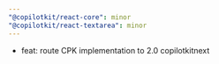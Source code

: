 ```yaml
---
"@copilotkit/react-core": minor
"@copilotkit/react-textarea": minor
---
```


- feat: route CPK implementation to 2.0 copilotkitnext

